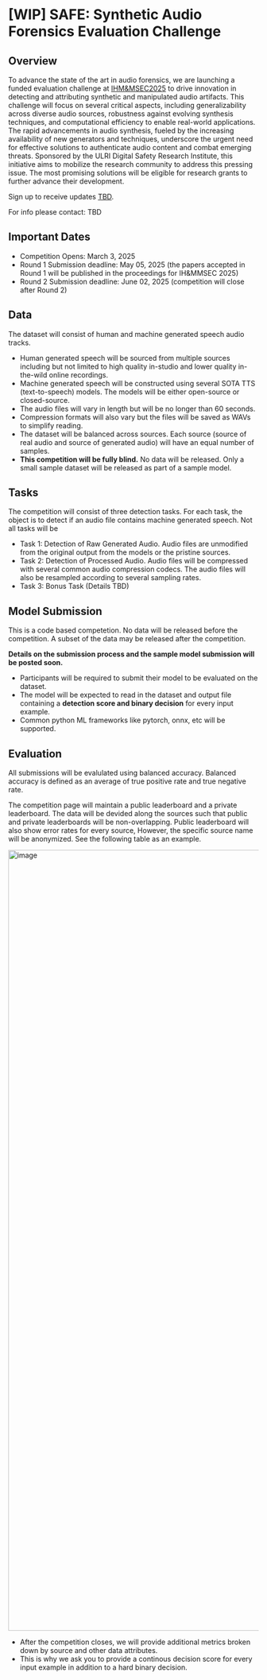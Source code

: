 # [WIP] SAFE: Synthetic Audio Forensics Evaluation Challenge 

## Overview

To advance the state of the art in audio forensics, we are launching a funded evaluation challenge at [IHM&MSEC2025](https://www.ihmmsec.org/cms/home/index.html) to drive innovation in detecting and attributing synthetic and manipulated audio artifacts. This challenge will focus on several critical aspects, including generalizability across diverse audio sources, robustness against evolving synthesis techniques, and computational efficiency to enable real-world applications. The rapid advancements in audio synthesis, fueled by the increasing availability of new generators and techniques, underscore the urgent need for effective solutions to authenticate audio content and combat emerging threats. Sponsored by the ULRI Digital Safety Research Institute, this initiative aims to mobilize the research community to address this pressing issue. The most promising solutions will be eligible for research grants to further advance their development. 

Sign up to receive updates  [TBD]().

For info please contact: TBD

## Important Dates

- Competition Opens: March 3, 2025
- Round 1 Submission deadline: May 05, 2025 (the papers accepted in Round 1 will be published in the proceedings for IH&MMSEC 2025)
- Round 2 Submission deadline: June 02, 2025 (competition will close after Round 2)

## Data

The dataset will consist of human and machine generated speech audio tracks. 

- Human generated speech will be sourced from multiple sources including but not limited to high quality in-studio and lower quality in-the-wild online recordings.
- Machine generated speech will be constructed using several SOTA TTS (text-to-speech) models. The models will be either open-source or closed-source.
- The audio files will vary in length but will be no longer than 60 seconds.
- Compression formats will also vary but the files will be saved as WAVs to simplify reading.
- The dataset will be balanced across sources. Each source (source of real audio and source of generated audio) will have an equal number of samples. 
- **This competition will be fully blind.** No data will be released. Only a small sample dataset will be released as part of a sample model.
  
## Tasks  

The competition will consist of three detection tasks. For each task, the object is to detect if an audio file contains machine generated speech. Not all tasks will be

- Task 1: Detection of Raw Generated Audio. Audio files are unmodified from the original output from the models or the pristine sources.
- Task 2: Detection of Processed Audio. Audio files will be compressed with several common audio compression codecs. The audio files will also be resampled according to several sampling rates.
- Task 3: Bonus Task (Details TBD)

## Model Submission

This is a code based competetion. No data will be released before the competition. A subset of the data may be released after the competition. 

**Details on the submission process and the sample model submission will be posted soon.**

- Participants will be required to submit their model to be evaluated on the dataset.
- The model will be expected to read in the dataset and output file containing a **detection score and binary decision** for every input example.
- Common python ML frameworks like pytorch, onnx, etc will be supported.

## Evaluation

All submissions will be evalulated using balanced accuracy. Balanced accuracy is defined as an average of true positive rate and true negative rate. 

The competition page will maintain a public leaderboard and a private leaderboard. The data will be devided along the sources such that public and private leaderboards will be non-overlapping. Public leaderboard will also show error rates for every source, However, the specific source name will be anonymized. See the following table as an example.

<img width="1572" alt="image" src="https://github.com/user-attachments/assets/ec4339ef-589b-4f76-ae2f-a03a6ed6d7d3" />

- After the competition closes, we will provide additional metrics broken down by source and other data attributes.
- This is why we ask you to provide a continous decision score for every input example in addition to a hard binary decision.

